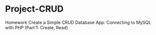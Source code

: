 # Project-CRUD
Homework Create a Simple CRUD Database App: Connecting to MySQL with PHP (Part 1: Create, Read)
